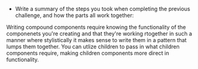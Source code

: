 - Write a summary of the steps you took when completing
  the previous challenge, and how the parts all work
  together:

Writing compound components require knowing the functionality of the componenets you're creating and that they're working rtogether in such a manner where stylistically it makes sense to write them in a pattern that lumps them together. You can utlize children to pass in what children components require, making children components more direct in functionality.
